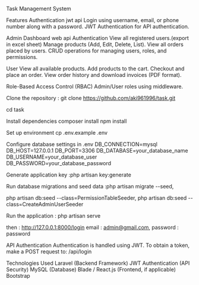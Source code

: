 Task Management System

Features
Authentication
jwt api
Login using username, email, or phone number along with a password.
JWT Authentication for API authentication.

Admin Dashboard
web api
Authentication 
View all registered users.(export in excel sheet)
Manage products (Add, Edit, Delete, List).
View all orders placed by users.
CRUD operations for managing users, roles, and permissions.

User 
View all available products.
Add products to the cart.
Checkout and place an order.
View order history and download invoices (PDF format).

Role-Based Access Control (RBAC)
Admin/User roles using middleware.

Clone the repository : git clone https://github.com/aki961996/task.git

cd task

Install dependencies
composer install
npm install

Set up environment
cp .env.example .env

Configure database settings in .env
DB_CONNECTION=mysql
DB_HOST=127.0.0.1
DB_PORT=3306
DB_DATABASE=your_database_name
DB_USERNAME=your_database_user
DB_PASSWORD=your_database_password

Generate application key :php artisan key:generate


Run database migrations and seed data :php artisan migrate --seed,

php artisan db:seed --class=PermissionTableSeeder,
php artisan db:seed --class=CreateAdminUserSeeder

Run the application : php artisan serve

then : http://127.0.0.1:8000/login
email : admin@gmail.com,
password : password

          
            
      


API Authentication
Authentication is handled using JWT.
To obtain a token, make a POST request to:
/api/login

Technologies Used
Laravel (Backend Framework)
JWT Authentication (API Security)
MySQL (Database)
Blade / React.js (Frontend, if applicable)
Bootstrap 

